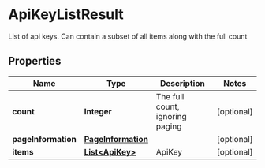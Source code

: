 

# ApiKeyListResult

List of api keys. Can contain a subset of all items along with the full count
## Properties

Name | Type | Description | Notes
------------ | ------------- | ------------- | -------------
**count** | **Integer** | The full count, ignoring paging |  [optional]
**pageInformation** | [**PageInformation**](PageInformation.md) |  |  [optional]
**items** | [**List&lt;ApiKey&gt;**](ApiKey.md) | ApiKey |  [optional]



